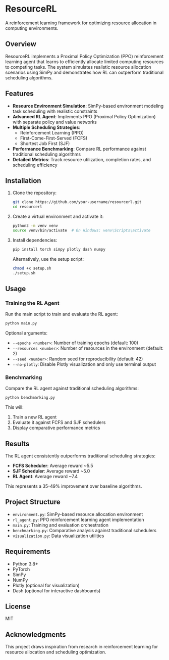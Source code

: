 # ResourceRL

A reinforcement learning framework for optimizing resource allocation in computing environments.

## Overview

ResourceRL implements a Proximal Policy Optimization (PPO) reinforcement learning agent that learns to efficiently allocate limited computing resources to competing tasks. The system simulates realistic resource allocation scenarios using SimPy and demonstrates how RL can outperform traditional scheduling algorithms.

## Features

- **Resource Environment Simulation**: SimPy-based environment modeling task scheduling with realistic constraints
- **Advanced RL Agent**: Implements PPO (Proximal Policy Optimization) with separate policy and value networks
- **Multiple Scheduling Strategies**: 
  - Reinforcement Learning (PPO)
  - First-Come-First-Served (FCFS)
  - Shortest Job First (SJF)
- **Performance Benchmarking**: Compare RL performance against traditional scheduling algorithms
- **Detailed Metrics**: Track resource utilization, completion rates, and scheduling efficiency

## Installation

1. Clone the repository:
   ```bash
   git clone https://github.com/your-username/resourcerl.git
   cd resourcerl
   ```

2. Create a virtual environment and activate it:
   ```bash
   python3 -m venv venv
   source venv/bin/activate  # On Windows: venv\Scripts\activate
   ```

3. Install dependencies:
   ```bash
   pip install torch simpy plotly dash numpy
   ```
   
   Alternatively, use the setup script:
   ```bash
   chmod +x setup.sh
   ./setup.sh
   ```

## Usage

### Training the RL Agent

Run the main script to train and evaluate the RL agent:

```bash
python main.py
```

Optional arguments:
- `--epochs <number>`: Number of training epochs (default: 100)
- `--resources <number>`: Number of resources in the environment (default: 2) 
- `--seed <number>`: Random seed for reproducibility (default: 42)
- `--no-plotly`: Disable Plotly visualization and only use terminal output

### Benchmarking

Compare the RL agent against traditional scheduling algorithms:

```bash
python benchmarking.py
```

This will:
1. Train a new RL agent
2. Evaluate it against FCFS and SJF schedulers
3. Display comparative performance metrics

## Results

The RL agent consistently outperforms traditional scheduling strategies:

- **FCFS Scheduler**: Average reward ~5.5
- **SJF Scheduler**: Average reward ~5.0  
- **RL Agent**: Average reward ~7.4

This represents a 35-49% improvement over baseline algorithms.

## Project Structure

- `environment.py`: SimPy-based resource allocation environment
- `rl_agent.py`: PPO reinforcement learning agent implementation
- `main.py`: Training and evaluation orchestration
- `benchmarking.py`: Comparative analysis against traditional schedulers
- `visualization.py`: Data visualization utilities

## Requirements

- Python 3.8+
- PyTorch
- SimPy
- NumPy
- Plotly (optional for visualization)
- Dash (optional for interactive dashboards)

## License

MIT

## Acknowledgments

This project draws inspiration from research in reinforcement learning for resource allocation and scheduling optimization.